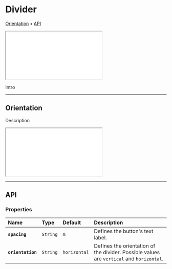 # Divider

[Orientation](components/divider#orientation) • [API](components/divider#api)

<iframe src="./assets/demos/components/divider/main.html"></iframe>

Intro 

---

## Orientation

Description

<iframe src="./assets/demos/components/divider/orientation.html"></iframe>

---

## API

### Properties

| Name | Type | Default | Description |
| :-- | :-- | :-- | :-- |
| **`spacing`** | `String` | `m` | Defines the button's text label. |
| **`orientation`** | `String` | `horizontal` | Defines the orientation of the divider. Possible values are `vertical` and `horizontal`. |